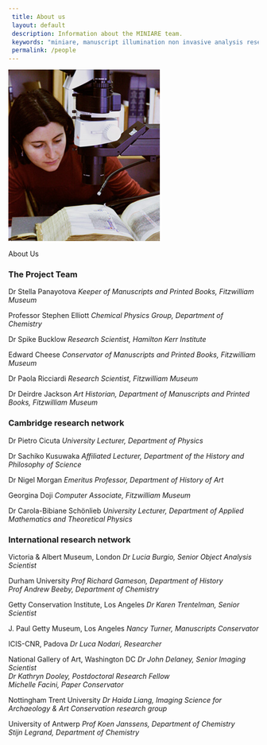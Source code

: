 ```yaml
---
 title: About us
 layout: default
 description: Information about the MINIARE team.
 keywords: "miniare, manuscript illumination non invasive analysis research and expertise, people, team, about"
 permalink: /people
---
```


![ManuscriptAnalysis1.jpg](images/ManuscriptAnalysis2.jpg)

About Us

### The Project Team

Dr Stella Panayotova _Keeper of Manuscripts and Printed Books, Fitzwilliam Museum_

Professor Stephen Elliott _Chemical Physics Group, Department of Chemistry_

Dr Spike Bucklow _Research Scientist, Hamilton Kerr Institute_

Edward Cheese _Conservator of Manuscripts and Printed Books, Fitzwilliam Museum_

Dr Paola Ricciardi _Research Scientist, Fitzwilliam Museum_

Dr Deirdre Jackson _Art Historian, Department of Manuscripts and Printed Books, Fitzwilliam Museum_

### Cambridge research network

Dr Pietro Cicuta _University Lecturer, Department of Physics_

Dr Sachiko Kusuwaka _Affiliated Lecturer, Department of the History and Philosophy of Science_

Dr Nigel Morgan _Emeritus Professor, Department of History of Art_

Georgina Doji _Computer Associate, Fitzwilliam Museum_

Dr Carola-Bibiane Schönlieb _University Lecturer, Department of Applied Mathematics and Theoretical Physics_

### International research network

Victoria & Albert Museum, London _Dr Lucia Burgio, Senior Object Analysis Scientist_

Durham University _Prof Richard Gameson, Department of History  
Prof Andrew Beeby, Department of Chemistry_

Getty Conservation Institute, Los Angeles _Dr Karen Trentelman, Senior Scientist_

J. Paul Getty Museum, Los Angeles _Nancy Turner, Manuscripts Conservator_

ICIS-CNR, Padova _Dr Luca Nodari, Researcher_

National Gallery of Art, Washington DC _Dr John Delaney, Senior Imaging Scientist  
Dr Kathryn Dooley, Postdoctoral Research Fellow  
Michelle Facini, Paper Conservator_

Nottingham Trent University _Dr Haida Liang, Imaging Science for Archaeology & Art Conservation research group_

University of Antwerp _Prof Koen Janssens, Department of Chemistry  
Stijn Legrand, Department of Chemistry_
